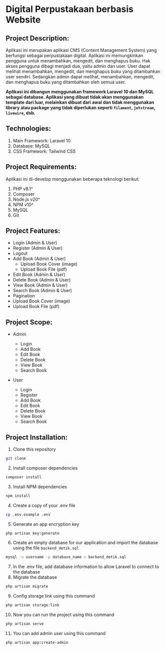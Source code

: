 # Digital Perpustakaan berbasis Website

## Project Description:

Aplikasi ini merupakan aplikasi CMS (Content Management System) yang berfungsi sebagai perpustakaan digital. Aplikasi ini memungkinkan pengguna untuk menambahkan, mengedit, dan menghapus buku. Hak akses pengguna dibagi menjadi dua, yaitu admin dan user. User dapat melihat menambahkan, mengedit, dan menghapus buku yang ditambahkan user sendiri. Sedangkan admin dapat melihat, menambahkan, mengedit, dan menghapus buku yang ditambahkan oleh semua user.

<strong>Aplikasi ini dibangun menggunakan framework Laravel 10 dan MySQL sebagai database. Aplikasi yang dibuat tidak akan menggunakan template dari luar, melainkan dibuat dari awal dan tidak menggunakan library atau package yang tidak diperlukan seperti `filament`, `jetstream`, `livewire`, dsb.</strong>

## Technologies:

1.  Main Framework: Laravel 10
2.  Database: MySQL
3.  CSS Framework: Tailwind CSS

## Project Requirements:

Aplikasi ini di-develop menggunakan beberapa teknologi berikut:

1. PHP v8.1^
2. Composer
3. Node.js v20^
4. NPM v10^
5. MySQL
6. Git

## Project Features:

- Login (Admin & User)
- Register (Admin & User)
- Logout
- Add Book (Admin & User)
  - Upload Book Cover (image)
  - Upload Book File (pdf)
- Edit Book (Admin & User)
- Delete Book (Admin & User)
- View Book (Admin & User)
- Search Book (Admin & User)
- Pagination
- Upload Book Cover (image)
- Upload Book File (pdf)

## Project Scope:

- Admin

  - Login
  - Add Book
  - Edit Book
  - Delete Book
  - View Book
  - Search Book

- User
  - Login
  - Register
  - Add Book
  - Edit Book
  - Delete Book
  - View Book
  - Search Book

## Project Installation:

1. Clone this repository

```bash
git clone
```

2. Install composer dependencies

```bash
composer install
```

3. Install NPM dependencies

```bash
npm install
```

4. Create a copy of your .env file

```bash
cp .env.example .env
```

5. Generate an app encryption key

```bash
php artisan key:generate
```

6. Create an empty database for our application and import the database using the file `backend_detik.sql`

```bash
mysql -u username -p database_name < backend_detik.sql
```

7. In the .env file, add database information to allow Laravel to connect to the database
8. Migrate the database

```bash
php artisan migrate
```

9. Config storage link using this command

```bash
php artisan storage:link
```

10. Now you can run the project using this command

```bash
php artisan serve
```

11. You can add admin user using this command

```bash
php artisan app:create-admin
```
